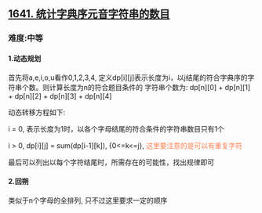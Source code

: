 <h2><a href="https://leetcode.cn/problems/count-sorted-vowel-strings/">1641. 统计字典序元音字符串的数目</a></h2>
<h3>难度:中等</h3>
<h4>1.动态规划</h4>
<p>首先将a,e,i,o,u看作0,1,2,3,4, 定义dp[i][j]表示长度为i，以j结尾的符合字典序的字符串个数。则计算长度为n的符合题目条件的
字符串个数为: dp[n][0] + dp[n][1] + dp[n][2] + dp[n][3] + dp[n][4]</p>
<p>动态转移方程如下:</p>
<p>i = 0, 表示长度为1时，以各个字母结尾的符合条件的字符串数目只有1个</p>
<p>i > 0, dp[i][j] = sum(dp[i-1][k]), {0<=k<=j}, <span style="color: coral">这里要注意的是可以有重复字符</span></p>
<p>最后可以列出以每个字符结尾时，所需存在的可能性，找出规律即可</p>
<h4>2.回朔</h4>
<p>类似于n个字母的全排列, 只不过这里要求一定的顺序</p>
